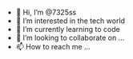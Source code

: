 - 👋 Hi, I’m @7325ss
- 👀 I’m interested in the tech world
- 🌱 I’m currently learning to code
- 💞️ I’m looking to collaborate on ...
- 📫 How to reach me ...

<!---
7325ss/7325ss is a ✨ special ✨ repository because its `README.md` (this file) appears on your GitHub profile.
You can click the Preview link to take a look at your changes.
--->
